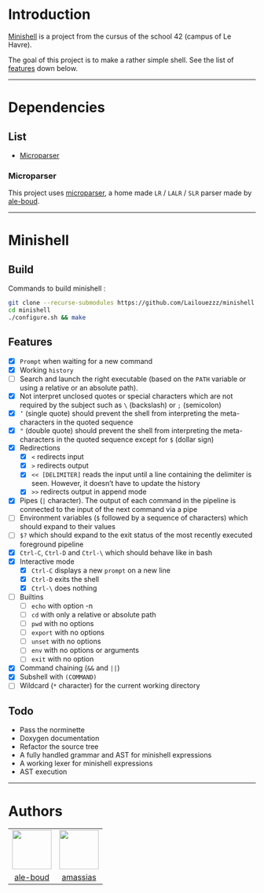 # Introduction

[Minishell](#minishell) is a project from the cursus of the school 42 (campus of Le Havre).

The goal of this project is to make a rather simple shell. See the list of [features](#features) down below.

---
# Dependencies

## List

- [Microparser](#microparser)

### Microparser

This project uses [microparser](https://github.com/Lailouezzz/microparser), a home made `LR` / `LALR` / `SLR` parser made by [ale-boud](https://github.com/lailouezzz).

---
# Minishell

## Build

Commands to build minishell :

```sh
git clone --recurse-submodules https://github.com/Lailouezzz/minishell
cd minishell
./configure.sh && make
```

## Features

- [x] `Prompt` when waiting for a new command
- [x] Working `history`
- [ ] Search and launch the right executable (based on the `PATH` variable or using a
relative or an absolute path).
- [x] Not interpret unclosed quotes or special characters which are not required by the
subject such as `\` (backslash) or `;` (semicolon)
- [x] `’` (single quote) should prevent the shell from interpreting the meta-
characters in the quoted sequence
- [x] `"` (double quote) should prevent the shell from interpreting the meta-
characters in the quoted sequence except for `$` (dollar sign)
- [x] Redirections
	- [x] `<` redirects input
	- [x] `>` redirects output
	- [x] `<< [DELIMITER]` reads the input until a line containing the
delimiter is seen. However, it doesn’t have to update the history
	- [x] `>>` redirects output in append mode
- [x] Pipes (`|` character). The output of each command in the pipeline is
connected to the input of the next command via a pipe
- [ ] Environment variables (`$` followed by a sequence of characters) which
should expand to their values
- [ ] `$?` which should expand to the exit status of the most recently executed
foreground pipeline
- [x] `Ctrl-C`, `Ctrl-D` and `Ctrl-\` which should behave like in bash
- [x] Interactive mode
	- [x] `Ctrl-C` displays a new `prompt` on a new line
	- [x] `Ctrl-D` exits the shell
	- [x] `Ctrl-\` does nothing
- [ ] Builtins
	- [ ] `echo` with option -n
	- [ ] `cd` with only a relative or absolute path
	- [ ] `pwd` with no options
	- [ ] `export` with no options
	- [ ] `unset` with no options
	- [ ] `env` with no options or arguments
	- [ ] `exit` with no option
- [x] Command chaining (`&&` and `||`)
- [x] Subshell with `(COMMAND)`
- [ ] Wildcard (`*` character) for the current working directory

## Todo

- Pass the norminette
- Doxygen documentation
- Refactor the source tree
- A fully handled grammar and AST for minishell expressions
- A working lexer for minishell expressions
- AST execution

---
# Authors

<table>
	<tr>
		<td> <img style="width:80px;height:80px;" src="https://avatars.githubusercontent.com/u/25978607?v=4"> </td>
		<td> <img style="width:80px;height:80px;" src="https://avatars.githubusercontent.com/u/37182076?v=4"> </td>
	</tr>
	<tr>
		<td style="text-align:center"> <a href="https://github.com/lailouezzz">ale-boud</a> </td>
		<td style="text-align:center"> <a href="https://github.com/Dyamen1411">amassias</a> </td>
	</tr>
</table>
